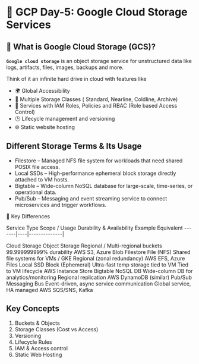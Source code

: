 # 🚀 GCP Day-5: Google Cloud Storage Services
## 📌 What is Google Cloud Storage (GCS)?

**`Google cloud storage`** is an object storage service for unstructured data like logs, artifacts, files, images, backups and more.

Think of it an infinite hard drive in cloud with features like
- 🌍 Global Accessibility
- 💾 Multiple Storage Classes ( Standard, Nearline, Coldline, Archive)
- 🔑 Services with IAM Roles, Policies and RBAC (Role based Access Control)
- 🕒 Lifecycle management and versioning
- 🌐 Static website hosting

## Different Storage Terms & Its Usage

- Filestore – Managed NFS file system for workloads that need shared POSIX file access.
- Local SSDs – High-performance ephemeral block storage directly attached to VM hosts.
- Bigtable – Wide-column NoSQL database for large-scale, time-series, or operational data.
- Pub/Sub – Messaging and event streaming service to connect microservices and trigger workflows.

🔹 Key Differences

Service	Type	Scope / Usage	Durability & Availability	Example Equivalent
-------|----|--------------|

Cloud Storage	Object Storage	Regional / Multi-regional buckets	99.999999999% durability	AWS S3, Azure Blob
Filestore	File (NFS)	Shared file systems for VMs / GKE	Regional (zonal redundancy)	AWS EFS, Azure Files
Local SSD	Block (Ephemeral)	Ultra-fast temp storage tied to VM	Tied to VM lifecycle	AWS Instance Store
Bigtable	NoSQL DB	Wide-column DB for analytics/monitoring	Regional replication	AWS DynamoDB (similar)
Pub/Sub	Messaging Bus	Event-driven, async service communication	Global service, HA managed	AWS SQS/SNS, Kafka



## Key Concepts
1. Buckets & Objects
2. Storage Classes (Cost vs Access)
3. Versioning
4. Lifecycle Rules
5. IAM & Access control
6. Static Web Hosting

